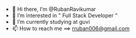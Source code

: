 - 👋 Hi there, I’m @RubanRavikumar
- 👀 I’m interested in " Full Stack Developer "
- 🌱 I’m currently studying at guvi
- 📫 How to reach me ==> rruban006@gmail.com

<!-- 
RubanRavikumar/RubanRavikumar is a ✨ special ✨ repository because its `README.md` (this file) appears on your GitHub profile.
You can click the Preview link to take a look at your changes.
 -->

<!-- "# ForGitCommands" >> README.md
* git init
* git add README.md
* git commit -m "first commit"
* git branch -M main
* git remote add origin {Repo path}
* git push -u origin main 
-->

<!-- For Creat Reactproject
  1.Choose folder to start the project and  Open command prompt
  2.Installing Node Package Manager: npm install -g npm 
  3.Open command prompt in that path and execute npx create-react-app app-name
-->

